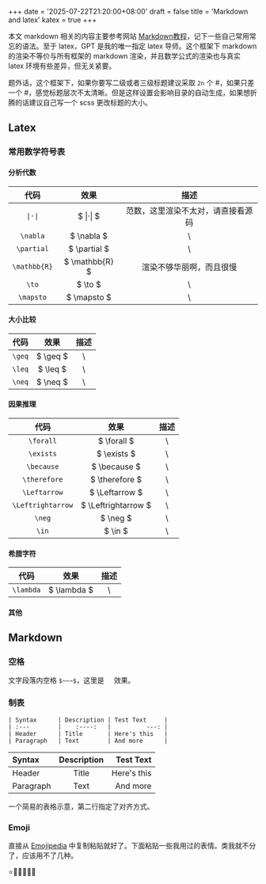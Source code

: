 +++
date = '2025-07-22T21:20:00+08:00'
draft = false
title = 'Markdown and latex'
katex = true
+++

本文 markdown 相关的内容主要参考网站 [Markdown教程](https://markdown.com.cn/)，记下一些自己常用常忘的语法。至于 latex，GPT 是我的唯一指定 latex 导师。这个框架下 markdown 的渲染不等价与所有框架的 markdown 渲染，并且数学公式的渲染也与真实 latex 环境有些差异，但无关紧要。

题外话，这个框架下，如果你要写二级或者三级标题建议采取 ```2n``` 个 \#，如果只差一个 \#，感觉标题层次不太清晰。但是这样设置会影响目录的自动生成，如果想折腾的话建议自己写一个 scss 更改标题的大小。

## Latex

### 常用数学符号表

#### 分析代数

| 代码 | 效果 | 描述 |
| :---: | :---: | :---: |
| ```\|·\|``` | $ \|·\| $ | 范数，这里渲染不太对，请直接看源码 |
| ```\nabla``` | $ \nabla $ | \ |
| ```\partial``` | $ \partial $ | \ |
| ```\mathbb{R}``` | $ \mathbb{R} $ | 渲染不够华丽啊，而且很慢 |
| ```\to``` | $ \to $ | \ |
| ```\mapsto``` | $ \mapsto $ | \ |

#### 大小比较

| 代码 | 效果 | 描述 |
| :---: | :---: | :---: |
| ```\geq``` | $ \geq $ | \ |
| ```\leq``` | $ \leq $ | \ |
| ```\neq``` | $ \neq $ | \ |

#### 因果推理

| 代码 | 效果 | 描述 |
| :---: | :---: | :---: |
| ```\forall``` | $ \forall $ | \ |
| ```\exists``` | $ \exists $ | \ |
| ```\because``` | $ \because $ | \ |
| ```\therefore``` | $ \therefore $ | \ |
| ```\Leftarrow``` | $ \Leftarrow $ | \ |
| ```\Leftrightarrow``` | $ \Leftrightarrow $ | \ |
| ```\neg``` | $ \neg $ | \ |
| ```\in``` | $ \in $ | \ |

#### 希腊字符

| 代码 | 效果 | 描述 |
| :---: | :---: | :---: |
| ```\lambda``` | $ \lambda $ | \ |

#### 其他

## Markdown

### 空格

文字段落内空格 ```$~~~$```，这里是 $~~~$ 效果。

### 制表

```
| Syntax      | Description | Test Text     |
| :---        |    :----:   |          ---: |
| Header      | Title       | Here's this   |
| Paragraph   | Text        | And more      |
```

| Syntax      | Description | Test Text     |
| :---        |    :----:   |          ---: |
| Header      | Title       | Here's this   |
| Paragraph   | Text        | And more      |

一个简易的表格示意，第二行指定了对齐方式。

### Emoji

直接从 [Emojipedia](https://emojipedia.org/) 中复制粘贴就好了。下面粘贴一些我用过的表情。类我就不分了，应该用不了几种。

⭐🥰😅🙃😋😭